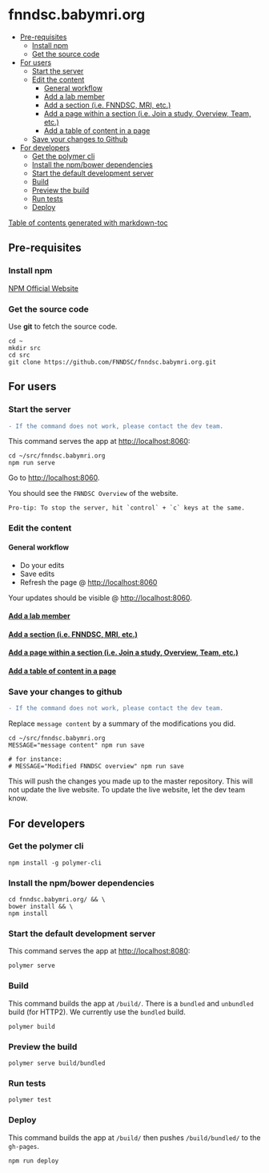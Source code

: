 # fnndsc.babymri.org

- [Pre-requisites](#pre-requisites)
  - [Install npm](#install-npm)
  - [Get the source code](#get-the-source-code)
- [For users](#for-users)
  - [Start the server](#start-the-server)
  - [Edit the content](#edit-the-content)
    - [General workflow](#general-workflow)
    - [Add a lab member](#add-a-member)
    - [Add a section (i.e. FNNDSC, MRI, etc.)](#add-a-section--ie-fnndsc--mri--etc-)
    - [Add a page within a section (i.e. Join a study, Overview, Team, etc.)](#add-a-page-within-a-section--ie-overview--team--etc-)
    - [Add a table of content in a page](#add-a-table-of-content-in-a-page)
  - [Save your changes to Github](#save-you-changes-to-github)
- [For developers](#for-developers)
  - [Get the polymer cli](#get-the-polymer-cli)
  - [Install the npm/bower dependencies](#install-the-npm-bower-dependencies)
  - [Start the default development server](#start-the-default-development-server)
  - [Build](#build)
  - [Preview the build](#preview-the-build)
  - [Run tests](#run-tests)
  - [Deploy](#deploy)

[Table of contents generated with markdown-toc](http://ecotrust-canada.github.io/markdown-toc/)


## Pre-requisites

### Install npm

[NPM Official Website](https://nodejs.org/en/download/)

### Get the source code

Use **git** to fetch the source code.

    cd ~
    mkdir src 
    cd src 
    git clone https://github.com/FNNDSC/fnndsc.babymri.org.git

## For users

### Start the server

``` diff
- If the command does not work, please contact the dev team.
```

This command serves the app at [http://localhost:8060](http://localhost:8060):

    cd ~/src/fnndsc.babymri.org 
    npm run serve

Go to [http://localhost:8060](http://localhost:8060).

You should see the `FNNDSC Overview` of the website.

    Pro-tip: To stop the server, hit `control` + `c` keys at the same.

### Edit the content

#### General workflow

- Do your edits
- Save edits
- Refresh the page @ [http://localhost:8060](http://localhost:8060)

Your updates should be visible @ [http://localhost:8060](http://localhost:8060).

#### [Add a lab member](https://github.com/FNNDSC/fnndsc.babymri.org/wiki/add-member)

#### [Add a section (i.e. FNNDSC, MRI, etc.)](https://github.com/FNNDSC/fnndsc.babymri.org/wiki/add-section)

#### [Add a page within a section (i.e. Join a study, Overview, Team, etc.)](https://github.com/FNNDSC/fnndsc.babymri.org/wiki/add-page)

#### [Add a table of content in a page]()

### Save your changes to github

``` diff
- If the command does not work, please contact the dev team.
```

Replace `message content` by a summary of the modifications you did.

    cd ~/src/fnndsc.babymri.org 
    MESSAGE="message content" npm run save

    # for instance:
    # MESSAGE="Modified FNNDSC overview" npm run save

This will push the changes you made up to the master repository. This will not update the live website. To update the live website, let the dev team know.

## For developers

### Get the polymer cli

    npm install -g polymer-cli

### Install the npm/bower dependencies

    cd fnndsc.babymri.org/ && \
    bower install && \
    npm install

### Start the default development server

This command serves the app at [http://localhost:8080](http://localhost:8080):

    polymer serve

### Build

This command builds the app at `/build/`. There is a `bundled` and `unbundled` build (for HTTP2). We currently use the `bundled` build.

    polymer build

### Preview the build

    polymer serve build/bundled

### Run tests

    polymer test

### Deploy

This command builds the app at `/build/` then pushes `/build/bundled/` to the `gh-pages`.

    npm run deploy
